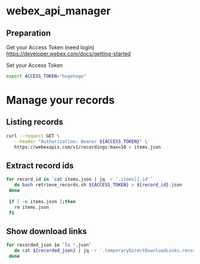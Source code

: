 # webex_api_manager

## Preparation
Get your Access Token (need login)  
https://developer.webex.com/docs/getting-started

Set your Access Token
```bash
export ACCESS_TOKEN="hogehoge"
```

# Manage your records

## Listing records
```bash
curl --request GET \
   --header "Authorization: Bearer ${ACCESS_TOKEN}" \
   https://webexapis.com/v1/recordings?max=10 > items.json
```

## Extract record ids
```bash
for record_id in `cat items.json | jq -r '.items[].id'`
   do bash retrieve_records.sh ${ACCESS_TOKEN} > ${record_id}.json
 done
 
 if [ -e items.json ];then
   rm items.json
 fi
```

## Show download links
```bash
for recorded_json in `ls *.json`
   do cat ${recorded_json} | jq -r '.temporaryDirectDownloadLinks.recordingDownloadLink'
 done
```
